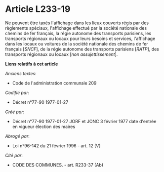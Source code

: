 # Article L233-19

Ne peuvent être taxés l'affichage dans les lieux couverts régis par des règlements spéciaux, l'affichage effectué par la
société nationale des chemins de fer français, la régie autonome des transports parisiens, les transports régionaux ou locaux
pour leurs besoins et services, l'affichage dans les locaux ou voitures de la société nationale des chemins de fer français
[*SNCF*], de la régie autonome des transports parisiens [*RATP*], des transports régionaux ou locaux [*non
assujettissement*].

**Liens relatifs à cet article**

_Anciens textes_:

  - Code de l'administration communale 209

_Codifié par_:

  - Décret n°77-90 1977-01-27

_Créé par_:

  - Décret n°77-90 1977-01-27 JORF et JONC 3 février 1977 date d'entrée en vigueur élection des maires

_Abrogé par_:

  - Loi n°96-142 du 21 février 1996 - art. 12 (V)

_Cité par_:

  - CODE DES COMMUNES. - art. R233-37 (Ab)
